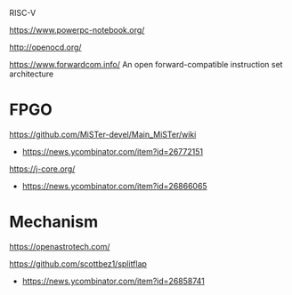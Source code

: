 RISC-V

https://www.powerpc-notebook.org/

http://openocd.org/

https://www.forwardcom.info/ An open forward-compatible instruction set architecture


# FPGO
https://github.com/MiSTer-devel/Main_MiSTer/wiki
* https://news.ycombinator.com/item?id=26772151

https://j-core.org/
* https://news.ycombinator.com/item?id=26866065

# Mechanism
https://openastrotech.com/

https://github.com/scottbez1/splitflap
* https://news.ycombinator.com/item?id=26858741